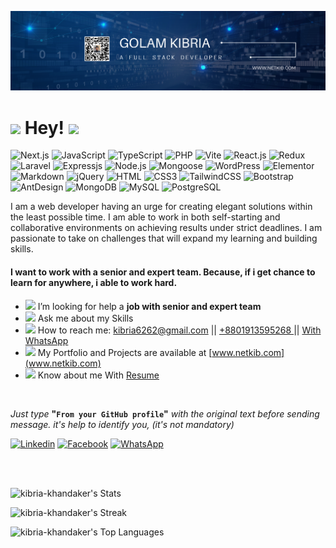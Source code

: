 ![I am Front-End Developer | MERN Stack Developer](https://raw.githubusercontent.com/kibria-khandaker/kibria-khandaker/main/Front-end-developer-MERN-Stack-developer.png)

<!-- ## Hey!, i'm Golam Kibria! 👋 -->

<h1><img src="https://emojis.slackmojis.com/emojis/images/1678165280/64494/trampoline2.gif?1678165280" width="28"/> Hey! <img src="https://emojis.slackmojis.com/emojis/images/1643514441/4229/blob-clap.gif?1643514441" width="28"/> </h1>


![Next.js](https://img.shields.io/badge/Next.js-F2F2F2?style=flat-square&logo=Next.js&logoColor=ffffff&labelColor=black)
![JavaScript](https://img.shields.io/badge/JavaScript-F7DF1E?style=flat-square&logo=javascript&logoColor=black)
![TypeScript](https://img.shields.io/badge/TypeScript-0081CB?style=flat-square&logo=typescript&logoColor=white)
![PHP](https://img.shields.io/badge/PHP-777BB4?style=flat-square&logo=php&logoColor=white)
![Vite](https://img.shields.io/badge/Vite-FFFFFF?style=flat-square&logo=vite&logoColor=9858f5)
![React.js](https://img.shields.io/badge/React.js-5ed3f3?style=flat-square&logo=react&logoColor=white)
![Redux](https://img.shields.io/badge/Redux-FFFFFF?style=flat-square&logo=redux&logoColor=673ab7)
![Laravel](https://img.shields.io/badge/Laravel-FF2D20?style=flat-square&logo=laravel&logoColor=FF2D20&labelColor=FFFFFF&color=FF2D20)
![Expressjs](https://img.shields.io/badge/Express-F2F2F2?style=flat-square&logo=Express&logoColor=ffffff&labelColor=black)
![Node.js](https://img.shields.io/badge/Node.js-43853D?style=flat-square&logo=node.js&logoColor=white)
![Mongoose](https://img.shields.io/badge/Mongoose-F2F2F2?style=flat-square&logo=Mongoose&logoColor=880000&labelColor=e5d0b6)
![WordPress](https://img.shields.io/badge/Wordpress-254bdd?style=flat-square&logo=wordpress&logoColor=white&labelColor=black)
![Elementor](https://img.shields.io/badge/Elementor-e50696?style=flat-square&logo=elementor&logoColor=white)
![Markdown](https://img.shields.io/badge/Markdown-000000?style=flat-square&logo=markdown&logoColor=white)
![jQuery](https://img.shields.io/badge/jQuery-0769AD?style=flat-square&logo=jquery&logoColor=white)
![HTML](https://img.shields.io/badge/HTML5-E34F26?style=flat-square&logo=html5&logoColor=white)
![CSS3](https://img.shields.io/badge/CSS3-254bdd?style=flat-square&logo=css3&logoColor=white)
![TailwindCSS](https://img.shields.io/badge/Tailwind_CSS-36b7f0?style=flat-square&logo=tailwind-css&logoColor=white)
![Bootstrap](https://img.shields.io/badge/Bootstrap-563D7C?style=flat-square&logo=bootstrap&logoColor=white)
![AntDesign](https://img.shields.io/badge/Ant_Design-blue?style=flat-square&logo=AntDesign&logoColor=ffffff&labelColor=f63444)
![MongoDB](https://img.shields.io/badge/MongoDB-43853D?style=flat-square&logo=MongoDB&logoColor=white)
![MySQL](https://img.shields.io/badge/My-SQL-F2F2F2?style=flat-square&logo=MySQL&logoColor=ffffff&labelColor=005e86)
![PostgreSQL](https://img.shields.io/badge/PostgreSQL-F2F2F2?style=flat-square&logo=PostgreSQL&logoColor=ffffff&labelColor=blue)







<!-- gdfgfd  
![Laravel](https://img.shields.io/badge/Laravel-B_XXXX_B?style=flat-square&logo=laravel&logoColor=FF2D20&labelColor=FFFFFF&color=FF2D20)
![A_XXXX_A](https://img.shields.io/badge/A_XXXX_A-B_XXXX_B?style=flat-square&logo=A_XXXX_A&logoColor=C_XXXX_C&labelColor=D_XXXX_D&color=E_XXXX_E)

A_XXXX_A = skill name
B_XXXX_B = total BG-Color
C_XXXX_C = logo/icon self color
D_XXXX_D = logo/icon BG-color
E_XXXX_E = right side text bg-color


 -->




<!-- ![PostgreSQL](https://img.shields.io/badge/PostgreSQL-red?style=flat-square&logo=PostgreSQL&logoColor=ffffff&labelColor=blue&color=ffffff) -->
<!-- ![Cloudflare](https://img.shields.io/badge/Cloudflare-F38020?style=flat-square&logo=Cloudflare&logoColor=white) -->
<!-- ![Postman](https://img.shields.io/badge/Postman-ffa000?style=flat-square&logo=Postman&logoColor=ffffff) -->
<!-- ![Netlify](https://img.shields.io/badge/Netlify-00C7B7?style=flat-square&logo=netlify&logoColor=white) -->


<!-- ![Debian](https://img.shields.io/badge/Debian-A81D33?style=flat-square&logo=debian&logoColor=white) -->
<!-- ![Zorin](https://img.shields.io/badge/Zorin%20OS-0CC1F3?style=flat-square&logo=zorin&logoColor=white) -->
<!-- ![Mac OS](https://img.shields.io/badge/macOS-000000?style=flat-square&logo=apple&logoColor=white) -->
<!-- ![MySQL](https://img.shields.io/badge/MySQL-005C84?style=flat-square&logo=mysql&logoColor=white) -->
<!-- ![MariaDB](https://img.shields.io/badge/MariaDB-003545?style=flat-square&logo=mariadb&logoColor=white) -->
<!-- ![SQLite](https://img.shields.io/badge/SQLite-07405E?style=flat-square&logo=sqlite&logoColor=white) -->
<!-- ![Redis](https://img.shields.io/badge/redis-%23DD0031.svg?&style=flat-square&logo=redis&logoColor=white) -->
<!-- ![Python](https://img.shields.io/badge/Python-3776AB?style=flat-square&logo=python&logoColor=white) -->
<!-- ![Vue.js](https://img.shields.io/badge/Vue.js-35495E?style=flat-square&logo=vue.js&logoColor=4FC08D) -->
<!-- ![Docker](https://img.shields.io/badge/Docker-0CC1F3?style=flat-square&logo=docker&logoColor=white) -->
<!-- ![TypeScript](https://img.shields.io/badge/TypeScript-007ACC?style=flat-square&logo=typescript&logoColor=white) -->


<!-- #### Hello ! -->

I am a web developer having an urge for creating elegant solutions within the least possible time. I am able to work
in both self-starting and collaborative environments on achieving results under strict deadlines. I am passionate to
take on challenges that will expand my learning and building skills.


**<h4 color:sandybrown  >I want to work with a senior and expert team. Because, if i get chance to learn for anywhere, i able to work hard.</h4>**

<!-- ⚡️ **Skills:** ✔ React ,  ✔ JavaScript ,   ✔ WordPress ,   ✔ HTML ,   ✔ CSS ,   ✔ Bootstrap ,   ✔ TailwindCSS ,   ✔ MilligramCSS ,   ✔ Node.js ,   ✔ MongoDB -->

<!--📄💬 👨‍💻📫-🤔 🌱 I’m currently learning: Typescript, React Native, Next JS, Shopify, SASS -->
- <img src="https://emojis.slackmojis.com/emojis/images/1643510189/49351/eyeslooking.gif?1643510189" width="15"/>  I’m looking for help a **job with senior and expert team**
- <img src="https://emojis.slackmojis.com/emojis/images/1643511855/42121/question.gif?1643511855" width="12"/>  Ask me about my Skills
- <img src="https://emojis.slackmojis.com/emojis/images/1643516738/27867/calling.gif?1643516738" width="12"/>  How to reach me: kibria6262@gmail.com || <a href="tel:+8801913595268"> +8801913595268 </a> || <a href="https://wa.me/+8801913595268"> With WhatsApp </a> 
- <img src="https://emojis.slackmojis.com/emojis/images/1643514841/8541/computercat.gif?1643514841" width="12"/>  My Portfolio and Projects are available at [www.netkib.com](www.netkib.com)
- <img src="https://emojis.slackmojis.com/emojis/images/1531849430/4246/blob-sunglasses.gif?1531849430" width="15"/>  Know about me With [ Resume ](https://drive.google.com/file/d/1VqNF-KdocXEGAv-zO534lSdkuimMxlNA/view?usp=sharing)
<!-- - 📝 I regularly write articles on [www.netkib.com](www.netkib.com) -->

<!-- <br/> -->

<!-- ![Profile views](https://gpvc.arturio.dev/kibria-khandaker) -->


<br/>

*Just type* **"`From your GitHub profile`"** *with the original text before sending message. it's help to identify you, (it's not mandatory)*


[![Linkedin](https://img.shields.io/badge/LinkedIn-0077B5?style=flat-square&logo=linkedin&logoColor=white)](https://www.linkedin.com/in/kibria-khandaker/) 
[![Facebook](https://img.shields.io/badge/Facebook-1877F2?style=flat-square&logo=facebook&logoColor=white)](https://www.facebook.com/amikibria)
[![WhatsApp](https://img.shields.io/badge/WhatsApp-green?style=flat-square&logo=WhatsApp&logoColor=white)](https://wa.me/+8801913595268)
<!-- [![Twitter](https://img.shields.io/badge/Twitter-1DA1F2?style=flat-square&logo=twitter&logoColor=white)](https://twitter.com/kibriakhandaker) -->
<!-- [![Call](https://img.shields.io/badge/Click_to_phone_call-green?style=flat-square&logo=call&logoColor=white)](tel:+8801913595268) -->


<!-- 
<h3 align="left">Languages, Skills and Tools:</h3>
<p align="left">

<a href="https://www.w3schools.com/css/" target="_blank" rel="noreferrer"> <img src="https://raw.githubusercontent.com/devicons/devicon/master/icons/css3/css3-original-wordmark.svg" alt="css3" width="40" height="40"/> </a>
<a href="https://www.w3.org/html/" target="_blank" rel="noreferrer"> <img src="https://raw.githubusercontent.com/devicons/devicon/master/icons/html5/html5-original-wordmark.svg" alt="html5" width="40" height="40"/> </a>
<a href="https://tailwindcss.com/" target="_blank" rel="noreferrer"> <img src="https://www.vectorlogo.zone/logos/tailwindcss/tailwindcss-icon.svg" alt="tailwind" width="40" height="40"/> </a>
<a href="https://getbootstrap.com" target="_blank" rel="noreferrer"> <img src="https://raw.githubusercontent.com/devicons/devicon/master/icons/bootstrap/bootstrap-plain-wordmark.svg" alt="bootstrap" width="40" height="40"/> </a>
<a href="https://reactjs.org/" target="_blank" rel="noreferrer"> <img src="https://raw.githubusercontent.com/devicons/devicon/master/icons/react/react-original-wordmark.svg" alt="react" width="40" height="40"/> </a>
<a href="https://reactnative.dev/" target="_blank" rel="noreferrer"> <img src="https://reactnative.dev/img/header_logo.svg" alt="reactnative" width="40" height="40"/> </a>
<a href="https://laravel.com/" target="_blank" rel="noreferrer"> <img src="https://laravel.com/img/logomark.min.svg" alt="laravel" width="40" height="40"/> </a>

<a href="https://developer.mozilla.org/en-US/docs/Web/JavaScript" target="_blank" rel="noreferrer"> <img src="https://raw.githubusercontent.com/devicons/devicon/master/icons/javascript/javascript-original.svg" alt="javascript" width="40" height="40"/> </a>
<a href="https://www.php.net/" target="_blank" rel="noreferrer"> <img src="https://www.php.net/images/logos/php-logo.svg" alt="PHP" width="40" height="40"/> </a>

<a href="https://www.mongodb.com/" target="_blank" rel="noreferrer"> <img src="https://raw.githubusercontent.com/devicons/devicon/master/icons/mongodb/mongodb-original-wordmark.svg" alt="mongodb" width="40" height="40"/> </a>
<a href="https://nodejs.org" target="_blank" rel="noreferrer"> <img src="https://raw.githubusercontent.com/devicons/devicon/master/icons/nodejs/nodejs-original-wordmark.svg" alt="nodejs" width="40" height="40"/> </a>
<a href="https://expressjs.com" target="_blank" rel="noreferrer"> <img src="https://raw.githubusercontent.com/devicons/devicon/master/icons/express/express-original-wordmark.svg" alt="express" width="40" height="40"/> </a>

<a href="https://git-scm.com/" target="_blank" rel="noreferrer"> <img src="https://www.vectorlogo.zone/logos/git-scm/git-scm-icon.svg" alt="git" width="40" height="40"/> </a>
<a href="https://firebase.google.com/" target="_blank" rel="noreferrer"> <img src="https://www.vectorlogo.zone/logos/firebase/firebase-icon.svg" alt="firebase" width="40" height="40"/> </a>

<a href="https://www.typescriptlang.org/" target="_blank" rel="noreferrer"> <img src="https://raw.githubusercontent.com/devicons/devicon/master/icons/typescript/typescript-original.svg" alt="typescript" width="40" height="40"/> </a>
<a href="https://nextjs.org/" target="_blank" rel="noreferrer"> <img src="https://cdn.worldvectorlogo.com/logos/nextjs-2.svg" alt="nextjs" width="40" height="40"/> </a>

<a href="https://www.figma.com/" target="_blank" rel="noreferrer"> <img src="https://www.vectorlogo.zone/logos/figma/figma-icon.svg" alt="figma" width="40" height="40"/> </a>
<a href="https://www.photoshop.com/en" target="_blank" rel="noreferrer"> <img src="https://raw.githubusercontent.com/devicons/devicon/master/icons/photoshop/photoshop-line.svg" alt="photoshop" width="40" height="40"/> </a>

<a href="https://heroku.com" target="_blank" rel="noreferrer"> <img src="https://www.vectorlogo.zone/logos/heroku/heroku-icon.svg" alt="heroku" width="40" height="40"/> </a>
<a href="https://railway.app/" target="_blank" rel="noreferrer"> <img src="https://railway.app/brand/logo-dark.svg" alt="railway" width="40" height="40"/> </a>
<a href="https://render.com/" target="_blank" rel="noreferrer"> <img src="https://images.g2crowd.com/uploads/product/image/social_landscape/social_landscape_477db83f729d63210139ec7cd29c1351/render-render.png" alt="render" width="40" height="40"/> </a>
<a href="https://www.cyclic.sh/" target="_blank" rel="noreferrer"> <img src="https://avatars.githubusercontent.com/u/77067997?s=200&v=4" alt="cyclic" width="40" height="40"/> </a>

<a href="https://postman.com" target="_blank" rel="noreferrer"> <img src="https://www.vectorlogo.zone/logos/getpostman/getpostman-icon.svg" alt="postman" width="40" height="40"/> </a>

</p> -->

<!-- <a href="https://sass-lang.com" target="_blank" rel="noreferrer"> <img src="https://raw.githubusercontent.com/devicons/devicon/master/icons/sass/sass-original.svg" alt="sass" width="40" height="40"/> </a> -->
<!-- <a href="https://www.adobe.com/in/products/illustrator.html" target="_blank" rel="noreferrer"> <img src="https://www.vectorlogo.zone/logos/adobe_illustrator/adobe_illustrator-icon.svg" alt="illustrator" width="40" height="40"/> </a>  -->


<br/>
<br/>


<!-- <p><img align="left" src="https://github-readme-stats.vercel.app/api/top-langs?username=kibria-khandaker&show_icons=true&locale=en&layout=compact" alt="kibria-khandaker" /></p> -->
<!-- <p>&nbsp;<img align="center" src="https://github-readme-stats.vercel.app/api?username=kibria-khandaker&show_icons=true&locale=en" alt="kibria-khandaker" /></p> -->

<!-- <p><img align="center" src="https://github-readme-streak-stats.herokuapp.com/?user=kibria-khandaker&" alt="kibria-khandaker" /></p> -->

<!-- ![GitHub Activity Graph](https://activity-graph.herokuapp.com/graph?username=kibria-khandaker) -->

<!-- ![GitHub metrics](https://metrics.lecoq.io/kibria-khandaker) -->


<!-- ![GitHub streak stats](https://github-readme-streak-stats.herokuapp.com/?user=kibria-khandaker) -->


![kibria-khandaker's Stats](https://github-readme-stats.vercel.app/api?username=kibria-khandaker&theme=tokyonight&show_icons=true&hide_border=true&count_private=true)

![kibria-khandaker's Streak](https://github-readme-streak-stats.herokuapp.com/?user=kibria-khandaker&theme=tokyonight&hide_border=true)

![kibria-khandaker's Top Languages](https://github-readme-stats.vercel.app/api/top-langs/?username=kibria-khandaker&theme=tokyonight&show_icons=true&hide_border=true&layout=compact)

